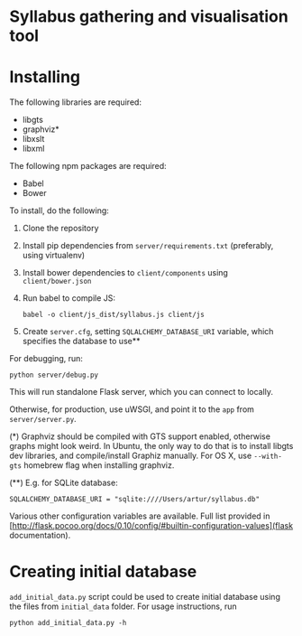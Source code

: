 Syllabus gathering and visualisation tool
=========================================

# Installing

The following libraries are required:

- libgts
- graphviz*
- libxslt
- libxml

The following npm packages are required:

- Babel
- Bower

To install, do the following:

1. Clone the repository
2. Install pip dependencies from `server/requirements.txt` (preferably, using virtualenv)
3. Install bower dependencies to `client/components` using `client/bower.json`
4. Run babel to compile JS:

   ``` 
   babel -o client/js_dist/syllabus.js client/js 
   ```
5. Create `server.cfg`, setting `SQLALCHEMY_DATABASE_URI` variable, which specifies the database to use**

For debugging, run:
``` 
python server/debug.py 
```

This will run standalone Flask server, which you can connect to locally.

Otherwise, for production, use uWSGI, and point it to the `app` from `server/server.py`.

(*) Graphviz should be compiled with GTS support enabled, otherwise graphs might look weird. In Ubuntu, the only way to do that is to install libgts dev libraries, and compile/install Graphiz manually. For OS X, use `--with-gts` homebrew flag when installing graphviz.

(**) E.g. for SQLite database:

```
SQLALCHEMY_DATABASE_URI = "sqlite:////Users/artur/syllabus.db"
```

Various other configuration variables are available. Full list provided in [http://flask.pocoo.org/docs/0.10/config/#builtin-configuration-values](flask documentation).

# Creating initial database

`add_initial_data.py` script could be used to create initial database using the files from `initial_data` folder. For usage instructions, run

```python add_initial_data.py -h```

